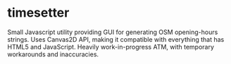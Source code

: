 # timesetter
Small Javascript utility providing GUI for generating OSM opening-hours strings. Uses Canvas2D API, making it compatible with everything that has HTML5 and JavaScript.
Heavily work-in-progress ATM, with temporary workarounds and inaccuracies.
